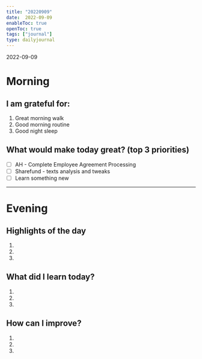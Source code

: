 ```yaml
---
title: "20220909"
date:  2022-09-09
enableToc: true
openToc: true
tags: ["journal"]
type: dailyjournal
---
```


 2022-09-09
# Morning
## I am grateful for:
1. Great morning walk 
2. Good morning routine 
3. Good night sleep 

## What would make today great? (top 3 priorities)
- [ ] AH - Complete Employee Agreement Processing
- [ ] Sharefund - texts analysis and tweaks
- [ ] Learn something new  

---
# Evening
## Highlights of the day
1.  
2.  
3.  

## What did I learn today?
1.  
2. 
3. 

## How can I improve?
1.  
2.  
3.  